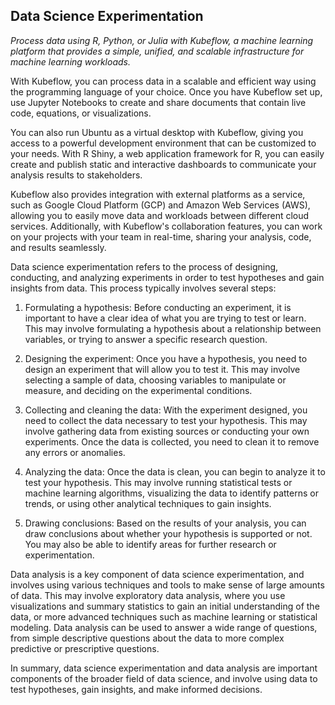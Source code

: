 ## Data Science Experimentation

_Process data using R, Python, or Julia with Kubeflow, a machine learning
platform that provides a simple, unified, and scalable infrastructure for
machine learning workloads._

With Kubeflow, you can process data in a scalable and efficient way using the
programming language of your choice. Once you have Kubeflow set up, use Jupyter
Notebooks to create and share documents that contain live code, equations, or
visualizations.

You can also run Ubuntu as a virtual desktop with Kubeflow, giving you access to
a powerful development environment that can be customized to your needs. With R
Shiny, a web application framework for R, you can easily create and publish
static and interactive dashboards to communicate your analysis results to
stakeholders.

Kubeflow also provides integration with external platforms as a service, such as
Google Cloud Platform (GCP) and Amazon Web Services (AWS), allowing you to
easily move data and workloads between different cloud services. Additionally,
with Kubeflow's collaboration features, you can work on your projects with your
team in real-time, sharing your analysis, code, and results seamlessly.

Data science experimentation refers to the process of designing, conducting, and
analyzing experiments in order to test hypotheses and gain insights from data.
This process typically involves several steps:

1. Formulating a hypothesis: Before conducting an experiment, it is important to
   have a clear idea of what you are trying to test or learn. This may involve
   formulating a hypothesis about a relationship between variables, or trying to
   answer a specific research question.

2. Designing the experiment: Once you have a hypothesis, you need to design an
   experiment that will allow you to test it. This may involve selecting a
   sample of data, choosing variables to manipulate or measure, and deciding on
   the experimental conditions.

3. Collecting and cleaning the data: With the experiment designed, you need to
   collect the data necessary to test your hypothesis. This may involve
   gathering data from existing sources or conducting your own experiments. Once
   the data is collected, you need to clean it to remove any errors or
   anomalies.

4. Analyzing the data: Once the data is clean, you can begin to analyze it to
   test your hypothesis. This may involve running statistical tests or machine
   learning algorithms, visualizing the data to identify patterns or trends, or
   using other analytical techniques to gain insights.

5. Drawing conclusions: Based on the results of your analysis, you can draw
   conclusions about whether your hypothesis is supported or not. You may also
   be able to identify areas for further research or experimentation.

Data analysis is a key component of data science experimentation, and involves
using various techniques and tools to make sense of large amounts of data. This
may involve exploratory data analysis, where you use visualizations and summary
statistics to gain an initial understanding of the data, or more advanced
techniques such as machine learning or statistical modeling. Data analysis can
be used to answer a wide range of questions, from simple descriptive questions
about the data to more complex predictive or prescriptive questions.

In summary, data science experimentation and data analysis are important
components of the broader field of data science, and involve using data to test
hypotheses, gain insights, and make informed decisions.
